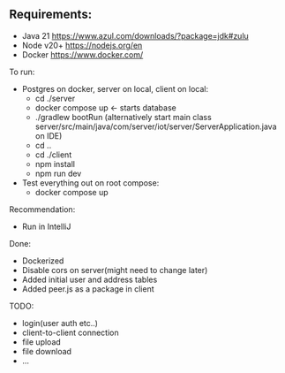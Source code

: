 ## Requirements:
 - Java 21 https://www.azul.com/downloads/?package=jdk#zulu
 - Node v20+ https://nodejs.org/en
 - Docker https://www.docker.com/

To run:
- Postgres on docker, server on local, client on local:
    - cd ./server 
    - docker compose up <- starts database
    - ./gradlew bootRun (alternatively start main class server/src/main/java/com/server/iot/server/ServerApplication.java on IDE)
    - cd ..
    - cd ./client
    - npm install
    - npm run dev
- Test everything out on root compose:
  - docker compose up

Recommendation:
 - Run in IntelliJ

Done:
 - Dockerized 
 - Disable cors on server(might need to change later)
 - Added initial user and address tables
 - Added peer.js as a package in client

TODO:
 - login(user auth etc..)
 - client-to-client connection
 - file upload
 - file download
 - ...